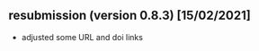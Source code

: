 
## resubmission (version 0.8.3) [15/02/2021]

- adjusted some URL and doi links

<!--- ## submission (version 0.8.3) [13/02/2021]

**new**: minor bug and documentation fixes

- replacement of some order() calls, to get package back on CRAN --->

<!--- ## resubmission (version 0.8.2) [25/06/2020]

- modified invalid doi markup in CITATION file --->

<!--- ## submission (version 0.8.2) [24/06/2020]

**new**: minor bug and documentation fixes, release of website

- solves open CRAN errors on some platforms --->

<!--- ## submission (version 0.8.1) [11/03/2020]

**new**: compliance fixes related to new quanteda release --->

<!--- ## submission (version 0.8) [13/01/2020]

**new**: minor improvements --->

<!--- ## submission (version 0.7.6) [31/10/2019]

- fixed memory leak bug --->

<!--- ## submission (version 0.7.5) [30/10/2019]

**new**: slight bug, documentation and consistency fixes --->

<!--- ## submission (version 0.7) [12/09/2019]

**new**: increased the flexibility in the sentiment calculation (sentence-level calculation and more weighting schemes), simplified certain functionalities to allow for a more R-based workflow, added a Shiny application --->

<!--- ## submission (version 0.5.6) [17/12/2018]

**new**: very minor update (one function change and a few documentation fixes) --->

<!--- ## submission (version 0.5.5) [15/11/2018]

**new**: minor additions and simplifications

- resolved failing test for old R version 3.4.4
- diminished the number of Imports --->

<!--- ## submission (version 0.5.1) [20/09/2018]

**new**: minor modifications, mainly to resolve CRAN check issues

- set number of default threads used to 1, to avoid UBSAN warnings coming from usage of RcppParallel
- modified C++ code to avoid Solaris error --->

<!--- ## submission (version 0.5) [18/09/2018]

**new**: reimplementation of sentiment calculation code in C++, final set of API changes for better overall clarity, small bug and documentation fixes

- installed size > 5Mb, due to more compiled code
- examples now run significantly faster because of speed improvements --->

<!--- ## resubmission (version 0.4) [28/05/2018]

- modified example that took too long (to pass pre-test) --->

<!--- ## submission (version 0.4) [28/05/2018]

**new**: several additional functions and functionalities, and a few API changes --->

<!--- ## submission (version 0.3.5) [26/03/2018]

**new**: minor but necessary patches in to_global() and compute_sentiment() functions --->

<!--- ## resubmission (version 0.3) [18/03/2018]

- some examples modified to diminish elapsed time (to pass pre-test)
- R depends now >= 3.3.0, import of sentimentr omitted

## submission (version 0.3) [18/03/2018]

**new**: several additional functions and arguments, small bug fixes and clarifications in documentation 
- marked UTF-8 strings will remain; this is intentional and comes from the built-in French (mostly) and Dutch word lists --->

<!--- ## Re-submission (version 0.2) [12/11/2017]

- added reference to vignette paper in 'Description' field of DESCRIPTION file
- we relocated the code to the GitHub repo 'sborms/sentometrics' 
- changed quanteda::tokenize() to quanteda::tokens() due to errors in automatic checks by CRAN --->

